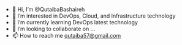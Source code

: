 - 👋 Hi, I’m @QutaibaBashaireh
- 👀 I’m interested in DevOps, Cloud, and Infrastructure technology
- 🌱 I’m currently learning DevOps latest technology
- 💞️ I’m looking to collaborate on ...
- 📫 How to reach me qutaiba57@gmail.com

<!---
QutaibaBashaireh/QutaibaBashaireh is a ✨ special ✨ repository because its `README.md` (this file) appears on your GitHub profile.
You can click the Preview link to take a look at your changes.
--->
